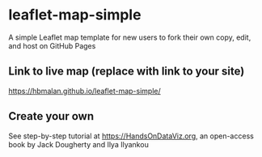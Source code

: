 # leaflet-map-simple
A simple Leaflet map template for new users to fork their own copy, edit, and host on GitHub Pages

## Link to live map (replace with link to your site)
https://hbmalan.github.io/leaflet-map-simple/

## Create your own
See step-by-step tutorial at https://HandsOnDataViz.org, an open-access book by Jack Dougherty and Ilya Ilyankou
